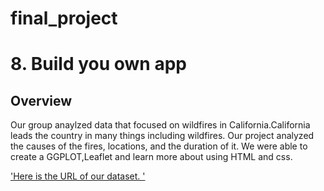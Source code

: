 # final_project
# 8.  Build you own app

## Overview

Our group anaylzed data that focused on wildfires in California.California leads the country in many things including wildfires. Our project analyzed the causes of the fires, locations, and the duration of it. We were able to create a GGPLOT,Leaflet and learn more about using HTML and css. 



['Here is the URL of our dataset. '](https://shruthiraj24.shinyapps.io/CA_wildfires/)

